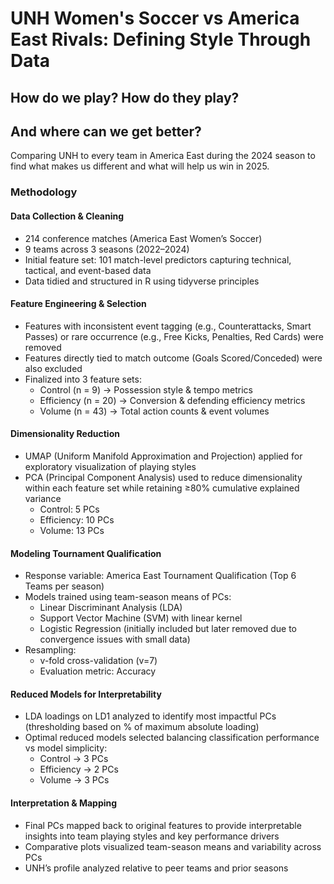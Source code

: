 # UNH Women's Soccer vs America East Rivals: Defining Style Through Data

## How do we play? How do they play? 
## And where can we get better?

Comparing UNH to every team in America East during the 2024 season to find what makes us different and what will help us win in 2025.

### Methodology

#### Data Collection & Cleaning
- 214 conference matches (America East Women’s Soccer)
- 9 teams across 3 seasons (2022–2024)
- Initial feature set: 101 match-level predictors capturing technical, tactical, and event-based data
- Data tidied and structured in R using tidyverse principles

#### Feature Engineering & Selection
- Features with inconsistent event tagging (e.g., Counterattacks, Smart Passes) or rare occurrence (e.g., Free Kicks, Penalties, Red Cards) were removed
- Features directly tied to match outcome (Goals Scored/Conceded) were also excluded
- Finalized into 3 feature sets:
    - Control (n = 9) → Possession style & tempo metrics
    - Efficiency (n = 20) → Conversion & defending efficiency metrics
    - Volume (n = 43) → Total action counts & event volumes

#### Dimensionality Reduction
- UMAP (Uniform Manifold Approximation and Projection) applied for exploratory visualization of playing styles
- PCA (Principal Component Analysis) used to reduce dimensionality within each feature set while retaining ≥80% cumulative explained variance
    - Control: 5 PCs
    - Efficiency: 10 PCs
    - Volume: 13 PCs

#### Modeling Tournament Qualification
- Response variable: America East Tournament Qualification (Top 6 Teams per season)
- Models trained using team-season means of PCs:
    - Linear Discriminant Analysis (LDA)
    - Support Vector Machine (SVM) with linear kernel
    - Logistic Regression (initially included but later removed due to convergence issues with small data)
- Resampling:
    - v-fold cross-validation (v=7)
    - Evaluation metric: Accuracy

#### Reduced Models for Interpretability
- LDA loadings on LD1 analyzed to identify most impactful PCs (thresholding based on % of maximum absolute loading)
- Optimal reduced models selected balancing classification performance vs model simplicity:
    - Control → 3 PCs
    - Efficiency → 2 PCs
    - Volume → 3 PCs

#### Interpretation & Mapping
- Final PCs mapped back to original features to provide interpretable insights into team playing styles and key performance drivers
- Comparative plots visualized team-season means and variability across PCs
- UNH’s profile analyzed relative to peer teams and prior seasons



